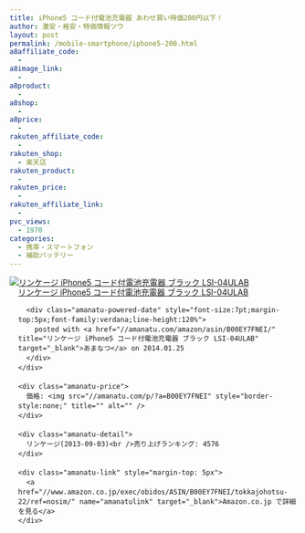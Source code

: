 ```yaml
---
title: iPhone5 コード付電池充電器 あわせ買い特価200円以下！
author: 激安・格安・特価情報ツウ
layout: post
permalink: /mobile-smartphone/iphone5-200.html
a8affiliate_code:
  -
a8image_link:
  -
a8product:
  -
a8shop:
  -
a8price:
  -
rakuten_affiliate_code:
  -
rakuten_shop:
  - 楽天店
rakuten_product:
  -
rakuten_price:
  -
rakuten_affiliate_link:
  -
pvc_views:
  - 1970
categories:
  - 携帯・スマートフォン
  - 補助バッテリー
---
```

<div class="amanatu-box" style="margin-bottom:0px;">
  <div class="amanatu-image" style="float:left;">
    <a href="//www.amazon.co.jp/exec/obidos/ASIN/B00EY7FNEI/tokkajohotsu-22/ref=nosim/" name="amanatulink" target="_blank"><img src="//i0.wp.com/ecx.images-amazon.com/images/I/51fnT9N0ESL._SL160_.jpg?w=546" alt="リンケージ iPhone5 コード付電池充電器 ブラック LSI-04ULAB" style="border: none;" data-recalc-dims="1" /></a>
  </div>

  <div class="amanatu-info" style="float:left;margin-left:15px;line-height:120%">
    <div class="amanatu-name" style="margin-bottom:10px;line-height:120%">
      <a href="//www.amazon.co.jp/exec/obidos/ASIN/B00EY7FNEI/tokkajohotsu-22/ref=nosim/" name="amanatulink" target="_blank">リンケージ iPhone5 コード付電池充電器 ブラック LSI-04ULAB</a>

      <div class="amanatu-powered-date" style="font-size:7pt;margin-top:5px;font-family:verdana;line-height:120%">
        posted with <a href="//amanatu.com/amazon/asin/B00EY7FNEI/" title="リンケージ iPhone5 コード付電池充電器 ブラック LSI-04ULAB" target="_blank">あまなつ</a> on 2014.01.25
      </div>
    </div>

    <div class="amanatu-price">
      価格: <img src="//amanatu.com/p/?a=B00EY7FNEI" style="border-style:none;" title="" alt="" />
    </div>

    <div class="amanatu-detail">
      リンケージ(2013-09-03)<br />売り上げランキング: 4576
    </div>

    <div class="amanatu-link" style="margin-top: 5px">
      <a href="//www.amazon.co.jp/exec/obidos/ASIN/B00EY7FNEI/tokkajohotsu-22/ref=nosim/" name="amanatulink" target="_blank">Amazon.co.jp で詳細を見る</a>
    </div>
  </div>

  <div class="amanatu-footer" style="clear: left">
  </div>
</div>
